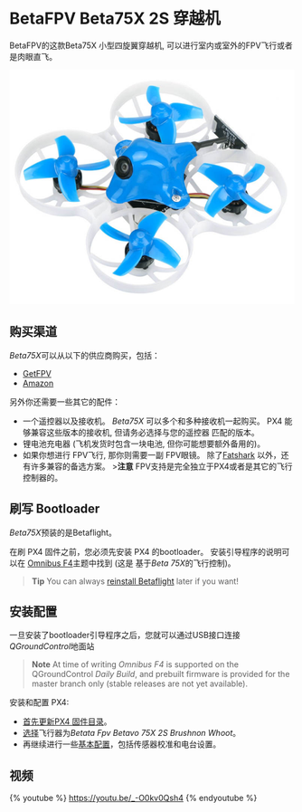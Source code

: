 # BetaFPV Beta75X 2S 穿越机

BetaFPV的这款Beta75X 小型四旋翼穿越机, 可以进行室内或室外的FPV飞行或者是肉眼直飞。

![BetaFPV Beta75X](../../assets/hardware/betafpv_beta75x.jpg)

## 购买渠道

*Beta75X*可以从以下的供应商购买，包括：

- [GetFPV](https://www.getfpv.com/beta75x-2s-brushless-whoop-micro-quadcopter-xt30-frsky.html)
- [Amazon](https://www.amazon.com/BETAFPV-Beta75X-Brushless-Quadcopter-Smartaudio/dp/B07H86XSPW)

另外你还需要一些其它的配件：

- 一个遥控器以及接收机。 *Beta75X* 可以多个和多种接收机一起购买。 PX4 能够兼容这些版本的接收机, 但请务必选择与您的遥控器 匹配的版本。
- 锂电池充电器 (飞机发货时包含一块电池, 但你可能想要额外备用的)。
- 如果你想进行 FPV飞行, 那你则需要一副 FPV眼镜。 除了[Fatshark](https://www.fatshark.com/product/dominator-hd-v3-fpv-headset-goggles/) 以外，还有许多兼容的备选方案。 >**注意** FPV支持是完全独立于PX4或者是其它的飞行控制器的。

## 刷写 Bootloader

*Beta75X*预装的是Betaflight。

在刷 PX4 固件之前，您必须先安装 PX4 的bootloader。 安装引导程序的说明可以在 [Omnibus F4](../flight_controller/omnibus_f4_sd.md#bootloader)主题中找到 (这是 基于*Beta 75X*的飞行控制)。

> **Tip** You can always [reinstall Betaflight](../advanced_config/bootloader_update_from_betaflight.md#reinstall_betaflight) later if you want!

## 安装配置

一旦安装了bootloader引导程序之后，您就可以通过USB接口连接 *QGroundControl*地面站

> **Note** At time of writing *Omnibus F4* is supported on the QGroundControl *Daily Build*, and prebuilt firmware is provided for the master branch only (stable releases are not yet available).

安装和配置 PX4:

- [首先更新PX4 固件目录](../config/firmware.md)。 
- [选择](../config/airframe.md)飞行器为*Betata Fpv Betavo 75X 2S Brushnon Whoot*。
- 再继续进行一些[基本配置](../config/README.md)，包括传感器校准和电台设置。

## 视频

{% youtube %} https://youtu.be/_-O0kv0Qsh4 {% endyoutube %}